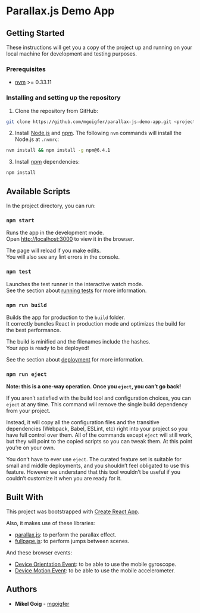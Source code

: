 # Parallax.js Demo App

## Getting Started

These instructions will get you a copy of the project up and running on your local machine for development and testing purposes.

### Prerequisites

- [nvm](https://github.com/creationix/nvm) >= 0.33.11

### Installing and setting up the repository

1. Clone the repository from GitHub:

```bash
git clone https://github.com/mgoigfer/parallax-js-demo-app.git <project-name> && cd <project-name> && rm -rf .git
```

2. Install [Node.js](https://nodejs.org/en/) and [npm](https://www.npmjs.com/). The following `nvm` commands will install the Node.js at `.nvmrc`:

```bash
nvm install && npm install -g npm@6.4.1
```

3. Install [npm](https://www.npmjs.com/) dependencies:

```bash
npm install
```

## Available Scripts

In the project directory, you can run:

### `npm start`

Runs the app in the development mode.<br>
Open [http://localhost:3000](http://localhost:3000) to view it in the browser.

The page will reload if you make edits.<br>
You will also see any lint errors in the console.

### `npm test`

Launches the test runner in the interactive watch mode.<br>
See the section about [running tests](https://facebook.github.io/create-react-app/docs/running-tests) for more information.

### `npm run build`

Builds the app for production to the `build` folder.<br>
It correctly bundles React in production mode and optimizes the build for the best performance.

The build is minified and the filenames include the hashes.<br>
Your app is ready to be deployed!

See the section about [deployment](https://facebook.github.io/create-react-app/docs/deployment) for more information.

### `npm run eject`

**Note: this is a one-way operation. Once you `eject`, you can’t go back!**

If you aren’t satisfied with the build tool and configuration choices, you can `eject` at any time. This command will remove the single build dependency from your project.

Instead, it will copy all the configuration files and the transitive dependencies (Webpack, Babel, ESLint, etc) right into your project so you have full control over them. All of the commands except `eject` will still work, but they will point to the copied scripts so you can tweak them. At this point you’re on your own.

You don’t have to ever use `eject`. The curated feature set is suitable for small and middle deployments, and you shouldn’t feel obligated to use this feature. However we understand that this tool wouldn’t be useful if you couldn’t customize it when you are ready for it.

## Built With

This project was bootstrapped with [Create React App](https://github.com/facebook/create-react-app).

Also, it makes use of these libraries:

* [parallax.js](http://matthew.wagerfield.com/parallax/): to perform the parallax effect.
* [fullpage.js](https://alvarotrigo.com/fullPage/): to perform jumps between scenes.

And these browser events:

* [Device Orientation Event](https://developer.mozilla.org/en-US/docs/Web/API/DeviceOrientationEvent): to be able to use the mobile gyroscope.
* [Device Motion Event](https://developer.mozilla.org/en-US/docs/Web/API/DeviceMotionEvent): to be able to use the mobile accelerometer.

## Authors

- **Mikel Goig** - [mgoigfer](https://github.com/mgoigfer)
